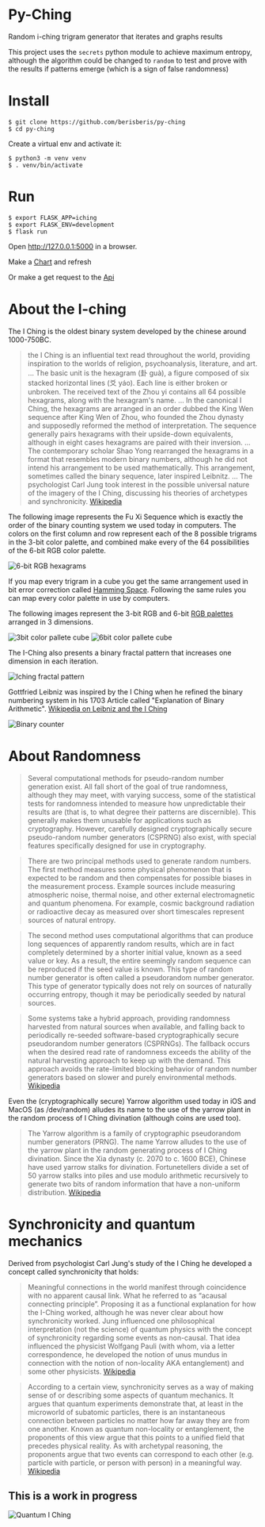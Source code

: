 # Py-Ching
Random i-ching trigram generator that iterates and graphs results

This project uses the `secrets` python module to achieve maximum entropy, although the algorithm could be changed to `random` to test and prove with the results if patterns emerge (which is a sign of false randomness)

# Install
``` 
$ git clone https://github.com/berisberis/py-ching
$ cd py-ching
```
Create a virtual env and activate it:
```
$ python3 -m venv venv
$ . venv/bin/activate
```
# Run
```
$ export FLASK_APP=iching
$ export FLASK_ENV=development
$ flask run
```
Open http://127.0.0.1:5000 in a browser.

Make a [Chart](http://127.0.0.1:5000/web/4096/1) and refresh

Or make a get request to the [Api](http://127.0.0.1:5000/api/4096/4)

# About the I-ching
The I Ching is the oldest binary system developed by the chinese around 1000-750BC.
> the I Ching is an influential text read throughout the world, providing inspiration to the worlds of religion, psychoanalysis, literature, and art.
... The basic unit is the hexagram (卦 guà), a figure composed of six stacked horizontal lines (爻 yáo). Each line is either broken or unbroken. The received text of the Zhou yi contains all 64 possible hexagrams, along with the hexagram's name.
... In the canonical I Ching, the hexagrams are arranged in an order dubbed the King Wen sequence after King Wen of Zhou, who founded the Zhou dynasty and supposedly reformed the method of interpretation. The sequence generally pairs hexagrams with their upside-down equivalents, although in eight cases hexagrams are paired with their inversion.
... The contemporary scholar Shao Yong rearranged the hexagrams in a format that resembles modern binary numbers, although he did not intend his arrangement to be used mathematically. This arrangement, sometimes called the binary sequence, later inspired Leibnitz.
... The psychologist Carl Jung took interest in the possible universal nature of the imagery of the I Ching, discussing his theories of archetypes and synchronicity.
[Wikipedia](https://en.wikipedia.org/wiki/I_Ching)

The following image represents the Fu Xi Sequence which is exactly the order of the binary counting system we used today in computers.
The colors on the first column and row represent each of the 8 possible trigrams in the 3-bit color palette, and combined make every of the 64 possibilities of the 6-bit RGB color palette. 

![6-bit RGB hexagrams](https://fractaluniverse.files.wordpress.com/2019/03/screen-shot-2019-03-14-at-2.59.21-pm.png)

If you map every trigram in a cube you get the same arrangement used in bit error correction called [Hamming Space](https://en.wikipedia.org/wiki/Hamming_space).
Following the same rules you can map every color palette in use by computers. 

The following images represent the 3-bit RGB and 6-bit [RGB palettes](https://en.wikipedia.org/wiki/List_of_color_palettes) arranged in 3 dimensions.

![3bit color pallete cube](https://fractaluniverse.files.wordpress.com/2019/03/3-bit_rgb_cube.gif)
![6bit color pallete cube](https://fractaluniverse.files.wordpress.com/2019/03/6-bit_rgb_cube.gif)

The I-Ching also presents a binary fractal pattern that increases one dimension in each iteration.

![Iching fractal pattern](https://fractaluniverse.files.wordpress.com/2019/02/cache_897298771.png)

Gottfried Leibniz was inspired by the I Ching when he refined the binary numbering system in his 1703 Article called "Explanation of Binary Arithmetic". [Wikipedia on Leibniz and the I Ching](https://en.wikipedia.org/wiki/Binary_number#Leibniz_and_the_I_Ching)

![Binary counter](https://fractaluniverse.files.wordpress.com/2019/05/binary_counter.gif)

# About Randomness
> Several computational methods for pseudo-random number generation exist. All fall short of the goal of true randomness, although they may meet, with varying success, some of the statistical tests for randomness intended to measure how unpredictable their results are (that is, to what degree their patterns are discernible). This generally makes them unusable for applications such as cryptography. However, carefully designed cryptographically secure pseudo-random number generators (CSPRNG) also exist, with special features specifically designed for use in cryptography.

> There are two principal methods used to generate random numbers. The first method measures some physical phenomenon that is expected to be random and then compensates for possible biases in the measurement process. Example sources include measuring atmospheric noise, thermal noise, and other external electromagnetic and quantum phenomena. For example, cosmic background radiation or radioactive decay as measured over short timescales represent sources of natural entropy.

>The second method uses computational algorithms that can produce long sequences of apparently random results, which are in fact completely determined by a shorter initial value, known as a seed value or key. As a result, the entire seemingly random sequence can be reproduced if the seed value is known. This type of random number generator is often called a pseudorandom number generator. This type of generator typically does not rely on sources of naturally occurring entropy, though it may be periodically seeded by natural sources.

> Some systems take a hybrid approach, providing randomness harvested from natural sources when available, and falling back to periodically re-seeded software-based cryptographically secure pseudorandom number generators (CSPRNGs). The fallback occurs when the desired read rate of randomness exceeds the ability of the natural harvesting approach to keep up with the demand. This approach avoids the rate-limited blocking behavior of random number generators based on slower and purely environmental methods.
[Wikipedia](https://en.wikipedia.org/wiki/Random_number_generation)

Even the (cryptographically secure) Yarrow algorithm used today in iOS and MacOS (as /dev/random) alludes its name to the use of the yarrow plant in the random process of I Ching divination (although coins are used too).
>The Yarrow algorithm is a family of cryptographic pseudorandom number generators (PRNG). The name Yarrow alludes to the use of the yarrow plant in the random generating process of I Ching divination. Since the Xia dynasty (c. 2070 to c. 1600 BCE), Chinese have used yarrow stalks for divination. Fortunetellers divide a set of 50 yarrow stalks into piles and use modulo arithmetic recursively to generate two bits of random information that have a non-uniform distribution.
[Wikipedia](https://en.wikipedia.org/wiki/Yarrow_algorithm)

# Synchronicity and quantum mechanics

Derived from psychologist Carl Jung's study of the I Ching he developed a concept called synchronicity that holds:
> Meaningful connections in the world manifest through coincidence with no apparent causal link. What he referred to as “acausal connecting principle”. Proposing it as a functional explanation for how the I-Ching worked, although he was never clear about how synchronicity worked.
> Jung influenced one philosophical interpretation (not the science) of quantum physics with the concept of synchronicity regarding some events as non-causal. That idea influenced the physicist Wolfgang Pauli (with whom, via a letter correspondence, he developed the notion of unus mundus in connection with the notion of non-locality AKA entanglement) and some other physicists.
[Wikipedia](https://en.wikipedia.org/wiki/Carl_Jung#Interpretation_of_quantum_mechanics)

> According to a certain view, synchronicity serves as a way of making sense of or describing some aspects of quantum mechanics. It argues that quantum experiments demonstrate that, at least in the microworld of subatomic particles, there is an instantaneous connection between particles no matter how far away they are from one another. Known as quantum non-locality or entanglement, the proponents of this view argue that this points to a unified field that precedes physical reality. As with archetypal reasoning, the proponents argue that two events can correspond to each other (e.g. particle with particle, or person with person) in a meaningful way.
[Wikipedia](https://en.wikipedia.org/wiki/Synchronicity#Quantum_Physics)


## This is a work in progress

![Quantum I Ching](https://fractaluniverse.files.wordpress.com/2019/03/imagen-1481.jpg)